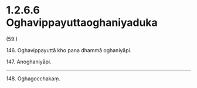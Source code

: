 

# 1.2.6.6 Oghavippayuttaoghaniyaduka





(59.)

146\. Oghavippayuttā kho pana dhammā oghaniyāpi.

147\. Anoghaniyāpi.

---

148\. Oghagocchakaṃ.





